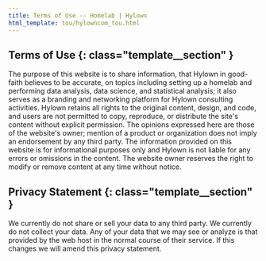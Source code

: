```yaml
---
title: Terms of Use -- Homelab | Hylown
html_template: tou/hylowncom_tou.html
---
```


## Terms of Use {: class="template__section" }

<p class="outro">
The purpose of this website is to share information, that Hylown in good-faith believes to be accurate, on topics including setting up a homelab and performing data analysis, data science, and statistical analysis; it also serves as a branding and networking platform for Hylown consulting activities.  Hylown retains all rights to the original content, design, and code, and users are not permitted to copy, reproduce, or distribute the site's content without explicit permission. The opinions expressed here are those of the website's owner; mention of a product or organization does not imply an endorsement by any third party. The information provided on this website is for informational purposes only and Hylown is not liable for any errors or omissions in the content. The website owner reserves the right to modify or remove content at any time without notice.
</p>

## Privacy Statement {: class="template__section" }

<p class="outro">
We currently do not share or sell your data to any third party.  We currently do not collect your data.  Any of your data that we may see or analyze is that provided by the web host in the normal course of their service. If this changes we will amend this privacy statement.
</p>

<p style="padding-bottom:200px"></p>